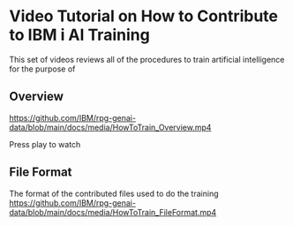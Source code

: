 # Video Tutorial on How to Contribute to IBM i AI Training

This set of videos reviews all of the procedures to train artificial intelligence
for the purpose of 
## Overview
https://github.com/IBM/rpg-genai-data/blob/main/docs/media/HowToTrain_Overview.mp4

Press play to watch

## File Format
The format of the contributed files used to do the training
https://github.com/IBM/rpg-genai-data/blob/main/docs/media/HowToTrain_FileFormat.mp4
